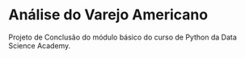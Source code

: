 # Análise do Varejo Americano
Projeto de Conclusão do módulo básico do curso de Python da Data Science Academy.
